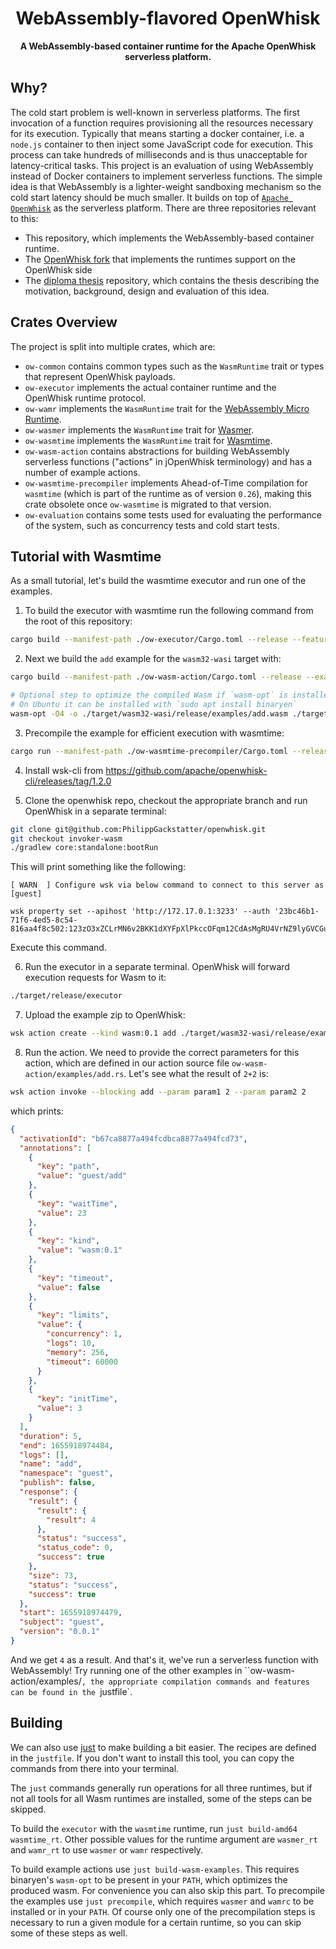 <div align="center">
  <h1>WebAssembly-flavored OpenWhisk</h1>

<strong>A WebAssembly-based container runtime for the Apache OpenWhisk serverless platform.</strong>

</div>

## Why?

The cold start problem is well-known in serverless platforms. The first invocation of a function requires provisioning all the resources necessary for its execution. Typically that means starting a docker container, i.e. a `node.js` container to then inject some JavaScript code for execution. This process can take hundreds of milliseconds and is thus unacceptable for latency-critical tasks. This project is an evaluation of using WebAssembly instead of Docker containers to implement serverless functions. The simple idea is that WebAssembly is a lighter-weight sandboxing mechanism so the cold start latency should be much smaller. It builds on top of [`Apache OpenWhisk`](https://github.com/apache/openwhisk) as the serverless platform. There are three repositories relevant to this:

- This repository, which implements the WebAssembly-based container runtime.
- The [OpenWhisk fork](https://github.com/PhilippGackstatter/openwhisk/tree/invoker-wasm) that implements the runtimes support on the OpenWhisk side
- The [diploma thesis](https://github.com/PhilippGackstatter/diploma-thesis/) repository, which contains the thesis describing the motivation, background, design and evaluation of this idea.

## Crates Overview

The project is split into multiple crates, which are:

- `ow-common` contains common types such as the `WasmRuntime` trait or types that represent OpenWhisk payloads.
- `ow-executor` implements the actual container runtime and the OpenWhisk runtime protocol.
- `ow-wamr` implements the `WasmRuntime` trait for the [WebAssembly Micro Runtime](https://github.com/bytecodealliance/wasm-micro-runtime/).
- `ow-wasmer` implements the `WasmRuntime` trait for [Wasmer](https://github.com/wasmerio/wasmer).
- `ow-wasmtime` implements the `WasmRuntime` trait for [Wasmtime](https://github.com/bytecodealliance/wasmtime).
- `ow-wasm-action` contains abstractions for building WebAssembly serverless functions ("actions" in jOpenWhisk terminology) and has a number of example actions.
- `ow-wasmtime-precompiler` implements Ahead-of-Time compilation for `wasmtime` (which is part of the runtime as of version `0.26`), making this crate obsolete once `ow-wasmtime` is migrated to that version.
- `ow-evaluation` contains some tests used for evaluating the performance of the system, such as concurrency tests and cold start tests.

## Tutorial with Wasmtime

As a small tutorial, let's build the wasmtime executor and run one of the examples.

1. To build the executor with wasmtime run the following command from the root of this repository:

```sh
cargo build --manifest-path ./ow-executor/Cargo.toml --release --features wasmtime_rt
```

2. Next we build the `add` example for the `wasm32-wasi` target with:

```sh
cargo build --manifest-path ./ow-wasm-action/Cargo.toml --release --example add --target wasm32-wasi --no-default-features

# Optional step to optimize the compiled Wasm if `wasm-opt` is installed
# On Ubuntu it can be installed with `sudo apt install binaryen`
wasm-opt -O4 -o ./target/wasm32-wasi/release/examples/add.wasm ./target/wasm32-wasi/release/examples/add.wasm
```

3. Precompile the example for efficient execution with wasmtime:

```sh
cargo run --manifest-path ./ow-wasmtime-precompiler/Cargo.toml --release --bin wasmtime ./target/wasm32-wasi/release/examples/add.wasm
```

4. Install wsk-cli from https://github.com/apache/openwhisk-cli/releases/tag/1.2.0

5. Clone the openwhisk repo, checkout the appropriate branch and run OpenWhisk in a separate terminal:

```sh
git clone git@github.com:PhilippGackstatter/openwhisk.git
git checkout invoker-wasm
./gradlew core:standalone:bootRun
```

This will print something like the following:

```
[ WARN  ] Configure wsk via below command to connect to this server as [guest]

wsk property set --apihost 'http://172.17.0.1:3233' --auth '23bc46b1-71f6-4ed5-8c54-816aa4f8c502:123zO3xZCLrMN6v2BKK1dXYFpXlPkccOFqm12CdAsMgRU4VrNZ9lyGVCGuMDGIwP'
```

Execute this command.

6. Run the executor in a separate terminal. OpenWhisk will forward execution requests for Wasm to it:

```sh
./target/release/executor
```

7. Upload the example zip to OpenWhisk:

```sh
wsk action create --kind wasm:0.1 add ./target/wasm32-wasi/release/examples/add-wasmtime.zip
```

8. Run the action. We need to provide the correct parameters for this action, which are defined in our action source file `ow-wasm-action/examples/add.rs`. Let's see what the result of `2+2` is:

```sh
wsk action invoke --blocking add --param param1 2 --param param2 2
```

which prints:

```json
{
  "activationId": "b67ca8877a494fcdbca8877a494fcd73",
  "annotations": [
    {
      "key": "path",
      "value": "guest/add"
    },
    {
      "key": "waitTime",
      "value": 23
    },
    {
      "key": "kind",
      "value": "wasm:0.1"
    },
    {
      "key": "timeout",
      "value": false
    },
    {
      "key": "limits",
      "value": {
        "concurrency": 1,
        "logs": 10,
        "memory": 256,
        "timeout": 60000
      }
    },
    {
      "key": "initTime",
      "value": 3
    }
  ],
  "duration": 5,
  "end": 1655918974484,
  "logs": [],
  "name": "add",
  "namespace": "guest",
  "publish": false,
  "response": {
    "result": {
      "result": {
        "result": 4
      },
      "status": "success",
      "status_code": 0,
      "success": true
    },
    "size": 73,
    "status": "success",
    "success": true
  },
  "start": 1655918974479,
  "subject": "guest",
  "version": "0.0.1"
}
```

And we get `4` as a result. And that's it, we've run a serverless function with WebAssembly! Try running one of the other examples in ``ow-wasm-action/examples/`, the appropriate compilation commands and features can be found in the `justfile`.

## Building

We can also use [just](https://github.com/casey/just) to make building a bit easier. The recipes are defined in the `justfile`. If you don't want to install this tool, you can copy the commands from there into your terminal.

The `just` commands generally run operations for all three runtimes, but if not all tools for all Wasm runtimes are installed, some of the steps can be skipped.

To build the `executor` with the `wasmtime` runtime, run `just build-amd64 wasmtime_rt`. Other possible values for the runtime argument are `wasmer_rt` and `wamr_rt` to use `wasmer` or `wamr` respectively.

To build example actions use `just build-wasm-examples`. This requires binaryen's `wasm-opt` to be present in your `PATH`, which optimizes the produced wasm. For convenience you can also skip this part. To precompile the examples use `just precompile`, which requires `wasmer` and `wamrc` to be installed or in your `PATH`. Of course only one of the precompilation steps is necessary to run a given module for a certain runtime, so you can skip some of these steps as well.

